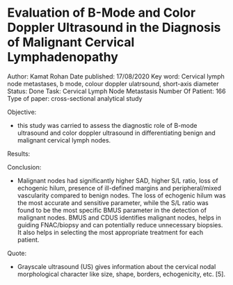 # Evaluation of B-Mode and Color Doppler Ultrasound in the Diagnosis of Malignant Cervical Lymphadenopathy

Author: Kamat Rohan
Date published: 17/08/2020
Key word: Cervical lymph node metastases, b mode, colour doppler ulatrsound, short-axis diameter
Status: Done
Task: Cervical Lymph Node Metastasis
Number Of Patient: 166
Type of paper: cross-sectional analytical study

Objective:

- this study was carried to assess the diagnostic role of B-mode ultrasound and color doppler ultrasound in differentiating benign and malignant cervical lymph nodes.

Results:

Conclusion:

- Malignant nodes had significantly higher SAD, higher S/L ratio, loss of echogenic hilum,
presence of ill-defined margins and peripheral/mixed vascularity compared to benign nodes.
The loss of echogenic hilum was the most accurate and sensitive parameter, while the S/L ratio
was found to be the most specific BMUS parameter in the detection of malignant nodes. BMUS
and CDUS identifies malignant nodes, helps in guiding FNAC/biopsy and can potentially reduce
unnecessary biopsies. It also helps in selecting the most appropriate treatment for each patient.

Quote:

- Grayscale ultrasound (US) gives information about the cervical nodal morphological character
like size, shape, borders, echogenicity, etc. [5].